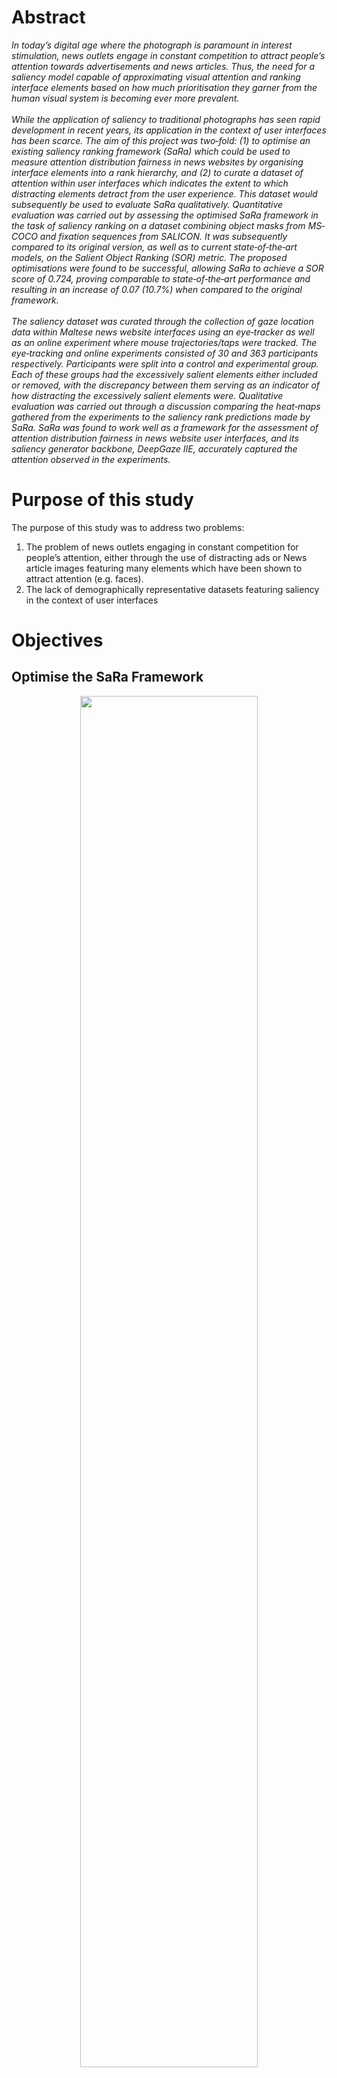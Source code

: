 <h1>Abstract</h1>
<i>
In today’s digital age where the photograph is paramount in interest stimulation, news
outlets engage in constant competition to attract people’s attention towards
advertisements and news articles. Thus, the need for a saliency model capable of
approximating visual attention and ranking interface elements based on how much
prioritisation they garner from the human visual system is becoming ever more
prevalent.
<br>
<br>
While the application of saliency to traditional photographs has seen rapid
development in recent years, its application in the context of user interfaces has been
scarce. The aim of this project was two‐fold: (1) to optimise an existing saliency
ranking framework (SaRa) which could be used to measure attention distribution
fairness in news websites by organising interface elements into a rank hierarchy, and
(2) to curate a dataset of attention within user interfaces which indicates the extent to
which distracting elements detract from the user experience. This dataset would
subsequently be used to evaluate SaRa qualitatively.
Quantitative evaluation was carried out by assessing the optimised SaRa
framework in the task of saliency ranking on a dataset combining object masks from
MS‐COCO and fixation sequences from SALICON. It was subsequently compared to its
original version, as well as to current state‐of‐the‐art models, on the Salient Object
Ranking (SOR) metric. The proposed optimisations were found to be successful,
allowing SaRa to achieve a SOR score of 0.724, proving comparable to state‐of‐the‐art
performance and resulting in an increase of 0.07 (10.7%) when compared to the
original framework.
<br>
<br>
The saliency dataset was curated through the collection of gaze location data
within Maltese news website interfaces using an eye‐tracker as well as an online
experiment where mouse trajectories/taps were tracked. The eye‐tracking and online
experiments consisted of 30 and 363 participants respectively. Participants were split
into a control and experimental group. Each of these groups had the excessively salient
elements either included or removed, with the discrepancy between them serving as
an indicator of how distracting the excessively salient elements were.
Qualitative evaluation was carried out through a discussion comparing the
heat‐maps gathered from the experiments to the saliency rank predictions made by
SaRa. SaRa was found to work well as a framework for the assessment of attention
distribution fairness in news website user interfaces, and its saliency generator
backbone, DeepGaze IIE, accurately captured the attention observed in the
experiments.
</i>


<h1>Purpose of this study</h1>
The purpose of this study was to address two problems:
<ol>
  <li>The problem of news outlets engaging in constant competition for people’s attention, either through the use of distracting ads or News article images featuring many elements which have been shown to attract attention (e.g. faces).</li>
  <li>The lack of demographically representative datasets featuring saliency in the context of user interfaces</li>
</ol>


<h1>Objectives</h1>
<h2>Optimise the SaRa Framework</h2>
<p float="left" align="middle">
<img style="width: 75%" src="./assets/newsarafinaltransparent.png">
</p>

<h2>Evaluate SaRa quantitatively</h2>
<p float="left" align="middle">
<img style="width: 75%" src="./assets/SOR.png">
</p>

<pre><a href="https://openaccess.thecvf.com/content_CVPR_2020/html/Siris_Inferring_Attention_Shift_Ranks_of_Objects_for_Image_Saliency_CVPR_2020_paper.html">[1] Siris et al. “Inferring attention shift ranks of objects for image saliency,” in Proceedings of the IEEE/CVF conference on computer vision and pattern recognition, 2020</a></pre>

<h2>Curate an attention dataset</h2>
Available <a href="./gazedataset">here</a>.

<br>
<br>

<p float="left" align="middle">
  <img style="width: 66%; float:left" src="./assets/eyetracking.gif">
  <img style="width: 66%; float:right" src="./assets/eyeheatmap.gif">
  Example of data gathered from the eye-tracking experiment.
</p>

<br>
<br>

<p float="left" align="middle">
  <img style="; float:left" src="./assets/onliness 3.png">
  <br>
  <a href="https://mkenely.com/visualattention" target="_blank">Online experiment</a> used to gather mouse clicks/taps on the interfaces.
</p>

<h2>Evaluate SaRa qualitatively</h2>
<img src="./evaluation/Figures/Summaries/Times of Malta 2 Summary.png">


<h1>Additional Notes</h1>

There was a discrepancy in terms of gender with 64% of responendes to the online experiment being female, so we carried out statistical tests to show that there weren’t significant differences in where people looked based on their gender alone.

We show that age plays a much more crucial role in influencing where people are likely to look.

<p float="left" align="middle">
  <img style="width: 40%; float:left" src="./assets/Gender Distribution 2.png">
  <img style="width: 40%; float:right" src="./assets/Age Distribution.png">
</p>

<p float="left" align="middle">
  <img style="width: 100%; float:left" src="./assets/stattests.png">
</p>

<hr>

We subsequently analysed the significant differences in gaze locations based on demographic. The following are a few examples:

<p float="left" align="middle">
  <img style="width: 100%; float:left" src="./assets/gendertest1.png">
  <br>
  <i>The Malta Independent</i> separated by gender. Females were more likely to look at the news article image featuring Miriam Dalli.
</p>

<br>

<p float="left" align="middle">
  <img style="width: 100%; float:left" src="./assets/agetest5.png">
  <br>
  <i>The Shift</i> separated by age group. Older participants were more likely to look at the article heading rather than the image.
</p>


<hr>

We compiled statistics about the regions of interest (distracting elements) and carried out a questionnaire to show that the experimental group was less distracted by irrelevant content in general:
<p float="left" align="middle">
  <img style="width: 100%; float:left" src="./assets/roistats.png">
</p>

<p float="left" align="middle">
  <img style="width: 100%; float:left" src="./assets/Q2ALL.png">
</p>








